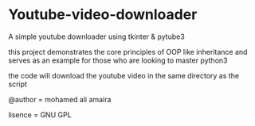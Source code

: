 # Youtube-video-downloader

A simple youtube downloader using tkinter & pytube3

this project demonstrates the core principles of OOP like inheritance and serves as
an example for those who are looking to master python3

the code will download the youtube video in the same directory as the script

@author = mohamed ali amaira

lisence = GNU GPL

